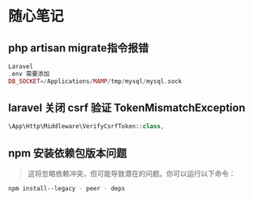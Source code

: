 # 随心笔记

## php artisan migrate指令报错

```php
Laravel 
.env 需要添加
DB_SOCKET=/Applications/MAMP/tmp/mysql/mysql.sock
```

## laravel 关闭 csrf 验证 TokenMismatchException

```php
\App\Http\Middleware\VerifyCsrfToken::class,
```

## npm 安装依赖包版本问题

> 这将忽略依赖冲突，但可能导致潜在的问题。你可以运行以下命令：

```bash
npm install--legacy - peer - deps
```
